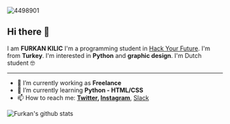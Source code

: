 ![4498901](https://user-images.githubusercontent.com/63898647/105487930-2da9c680-5cb1-11eb-993d-dc06cd0fad22.png)


## Hi there 👋

I am **FURKAN KILIC** I'm a programming student in [Hack Your Future](https://github.com/HackYourFutureBelgium/class-13-14). I'm from **Turkey**. I'm interested in **Python** and **graphic design**. I'm Dutch student 🤓

---

- 🔭 I’m currently working as **Freelance**
- 🌱 I’m currently learning **Python - HTML/CSS**
- 📫 How to reach me:
  **[Twitter](https://twitter.com/phantomoperaa), [Instagram](https://www.instagram.com/phantomoftheoopera/)**, [Slack](https://hackyourfuturebe.slack.com/archives/D01J2T2UTGW)

![Furkan's github stats](https://github-readme-stats.vercel.app/api?username=kilicf&show_icons=true&hide_border=true&theme=dark)

